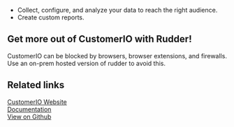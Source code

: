 - Collect, configure, and analyze your data to reach the right audience.
- Create custom reports.

## Get more out of CustomerIO with Rudder!

CustomerIO can be blocked by browsers, browser extensions, and firewalls. Use an on-prem hosted version of rudder to avoid this.

## Related links

[CustomerIO Website][]  
[Documentation][]  
[View on Github][]

[//]: # "These are reference links used in the body of this note and get stripped out when the markdown processor does its job. There is no need to format nicely because it shouldn't be seen. Thanks SO - http://stackoverflow.com/questions/4823468/store-comments-in-markdown-syntax"
[customerio website]: https://customer.io/
[documentation]: https://docs.rudderlabs.com/
[view on github]: https://github.com/rudderlabs/rudder-transformer/tree/master/v0/customerio
